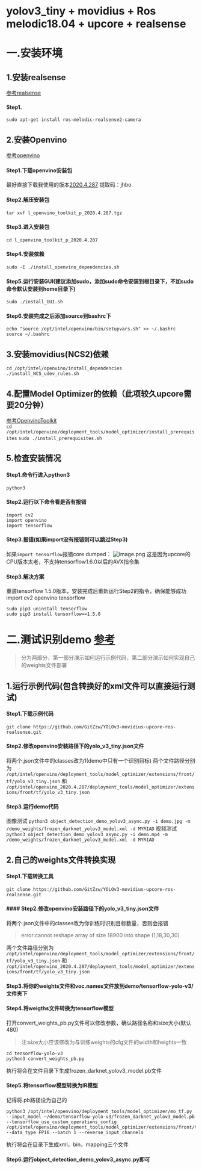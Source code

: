 # yolov3_tiny + movidius + Ros melodic18.04 + upcore + realsense


# 一.安装环境

## 1.安装realsense
[参考realsense](https://github.com/IntelRealSense/realsense-ros)
#### Step1.
`sudo apt-get install ros-melodic-realsense2-camera`

## 2.安装Openvino
[参考openvino](https://software.intel.com/en-us/articles/get-started-with-neural-compute-stick)
#### Step1.下载openvino安装包
最好直接下载我使用的版本[2020.4.287](https://pan.baidu.com/s/1X1k8_Hwbyhu7Na1Nx0-WXg) 提取码：jhbo 
#### Step2.解压安装包
`tar xvf l_openvino_toolkit_p_2020.4.287.tgz`
#### Step3.进入安装包
`cd l_openvino_toolkit_p_2020.4.287`
#### Step4.安装依赖
`sudo -E ./install_openvino_dependencies.sh`
#### Step5.运行安装GUI(建议添加sudo，添加sudo命令安装到根目录下，不加sudo命令默认安装到home目录下)
`sudo ./install_GUI.sh`
#### Step6.安装完成之后添加source到bashrc下
```
echo "source /opt/intel/openvino/bin/setupvars.sh" >> ~/.bashrc
source ~/.bashrc
```

## 3.安装movidius(NCS2)依赖
`cd /opt/intel/openvino/install_dependencies`  
`./install_NCS_udev_rules.sh`

## 4.配置Model Optimizer的依赖（此项较久upcore需要20分钟）
[参考OpenvinoToolkit](https://docs.openvinotoolkit.org/2019_R2/_docs_install_guides_installing_openvino_linux.html#install-external-dependencies)    
`cd /opt/intel/openvino/deployment_tools/model_optimizer/install_prerequisites`
`sudo ./install_prerequisites.sh`

## 5.检查安装情况
#### Step1.命令行进入python3
`python3`
#### Step2.运行以下命令看是否有报错
```
import cv2
import openvino
import tensorflow
```
#### Step3.报错(如果import没有报错则可以跳过Step3)
如果`import tensorflow`报错core dumped：
![image.png](https://i.loli.net/2020/10/31/d8ALNvUqgIHP1ci.png)
这是因为upcore的CPU版本太老，不支持tensorflow1.6.0以后的AVX指令集

#### Step3.解决方案
重装tensorflow 1.5.0版本，安装完成后重新运行Step2的指令，确保能够成功import cv2 openvino tensorflow    
```
sudo pip3 uninstall tensorflow
sudo pip3 install tensorflow==1.5.0
```



# 二.测试识别demo [参考](https://ptitdeveloper.com/blog/openvino-toi-uu-hoa-hieu-suat-model-darknet-yolov3/)
>  分为两部分，第一部分演示如何运行示例代码，第二部分演示如何实现自己的weights文件部署
## 1.运行示例代码(包含转换好的xml文件可以直接运行测试)

#### Step1.下载示例代码
`git clone https://github.com/GitZzw/YOLOv3-movidius-upcore-ros-realsense.git`

#### Step2.修改openvino安装路径下的yolo_v3_tiny.json文件
将两个.json文件中的classes改为1(demo中只有一个识别目标)
两个文件路径分别为
`/opt/intel/openvino/deployment_tools/model_optimizer/extensions/front/tf/yolo_v3_tiny.json` 和 `/opt/intel/openvino_2020.4.287/deployment_tools/model_optimizer/extensions/front/tf/yolo_v3_tiny.json`

#### Step3.运行demo代码
图像测试
`python3 object_detection_demo_yolov3_async.py -i demo.jpg -m /demo_weights/frozen_darknet_yolov3_model.xml -d MYRIAD`
视频测试
`python3 object_detection_demo_yolov3_async.py -i demo.mp4 -m /demo_weights/frozen_darknet_yolov3_model.xml -d MYRIAD`

## 2.自己的weights文件转换实现
#### Step1.下载转换工具
`git clone https://github.com/GitZzw/YOLOv3-movidius-upcore-ros-realsense.git`

#### #### Step2.修改openvino安装路径下的yolo_v3_tiny.json文件
将两个.json文件中的classes改为你训练时识别目标数量，否则会报错
> error:cannot reshape array of size 18900 into shape (1,18,30,30)

两个文件路径分别为
`/opt/intel/openvino/deployment_tools/model_optimizer/extensions/front/tf/yolo_v3_tiny.json` 和 `/opt/intel/openvino_2020.4.287/deployment_tools/model_optimizer/extensions/front/tf/yolo_v3_tiny.json`

#### Step3.将你的weights文件和voc.names文件放到demo/tensorflow-yolo-v3/文件夹下

#### Step4.将weigths文件转换为tensorflow模型
打开convert_weights_pb.py文件可以修改参数，确认路径名称和size大小(默认480)
> 注:size大小应该修改为与训练weights的cfg文件的width和heights一致

```
cd tensorflow-yolo-v3
python3 convert_weights_pb.py

```
执行将会在文件目录下生成frozen_darknet_yolov3_model.pb文件

#### Step5.将tensorflow模型转换为IR模型
记得将.pb路径设为自己的
```
python3 /opt/intel/openvino/deployment_tools/model_optimizer/mo_tf.py --input_model ~/demo/tensorflow-yolo-v3/frozen_darknet_yolov3_model.pb --tensorflow_use_custom_operations_config /opt/intel/openvino/deployment_tools/model_optimizer/extensions/front/tf/yolo_v3_tiny.json --data_type FP16 --batch 1 --reverse_input_channels
```
执行将会在目录下生成xml，bin，mapping三个文件

#### Step6.运行object_detection_demo_yolov3_async.py即可
